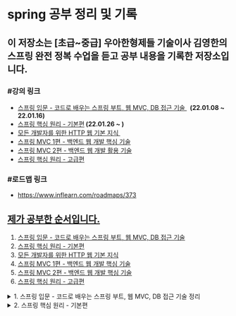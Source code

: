 # spring 공부 정리 및 기록
<h2>이 저장소는 [초급~중급] 우아한형제들 기술이사 김영한의 스프링 완전 정복 수업을 듣고 공부 내용을 기록한 저장소입니다.</h2>
<h3>#강의 링크</h3>
<ul>
<li><span style="color: #0075ff;"><a href="https://www.inflearn.com/course/%EC%8A%A4%ED%94%84%EB%A7%81-%EC%9E%85%EB%AC%B8-%EC%8A%A4%ED%94%84%EB%A7%81%EB%B6%80%ED%8A%B8" target="_blank" rel="noopener noreferrer">스프링 입문 - 코드로 배우는 스프링 부트, 웹 MVC, DB 접근 기술&nbsp;</a></span> <strong>&nbsp;(22.01.08 ~ 22.01.16)</strong></li>
<li><span style="color: #0075ff;"><a href="https://www.inflearn.com/course/%EC%8A%A4%ED%94%84%EB%A7%81-%ED%95%B5%EC%8B%AC-%EC%9B%90%EB%A6%AC-%EA%B8%B0%EB%B3%B8%ED%8E%B8" target="_blank" rel="noopener noreferrer">스프링 핵심 원리 - 기본편</a></span><strong>&nbsp;(22.01.26 ~ )</strong></li>
<li><span style="color: #0075ff;"><a href="https://www.inflearn.com/course/http-%EC%9B%B9-%EB%84%A4%ED%8A%B8%EC%9B%8C%ED%81%AC" target="_blank" rel="noopener noreferrer">모든 개발자를 위한 HTTP 웹 기본 지식&nbsp;</a></span></li>
<li><span style="color: #0075ff;"><a href="https://www.inflearn.com/course/%EC%8A%A4%ED%94%84%EB%A7%81-mvc-1" target="_blank" rel="noopener">스프링 MVC 1편 - 백엔드 웹 개발 핵심 기술</a></span></li>
<li><span style="color: #0075ff;"><a href="https://www.inflearn.com/course/%EC%8A%A4%ED%94%84%EB%A7%81-mvc-2" target="_blank" rel="noopener">스프링 MVC 2편 - 백엔드 웹 개발 활용 기술</a></span></li>
<li><span style="color: #0075ff;"><a href="https://www.inflearn.com/course/%EC%8A%A4%ED%94%84%EB%A7%81-%ED%95%B5%EC%8B%AC-%EC%9B%90%EB%A6%AC-%EA%B3%A0%EA%B8%89%ED%8E%B8" target="_blank" rel="noopener">스프링 핵심 원리 - 고급편</a></span></li>
</ul>
<h3>#로드맵 링크</h3>
<ul><li><a href="https://www.inflearn.com/roadmaps/373" target="_blank" title="로드맵 링크 새창 열기">https://www.inflearn.com/roadmaps/373</li></ul>

## 제가 공부한 순서입니다.
1. [스프링 입문 - 코드로 배우는 스프링 부트, 웹 MVC, DB 접근 기술](#spring-introduction)
2. [스프링 핵심 원리 - 기본편](#spring-main-principle)
3. [모든 개발자를 위한 HTTP 웹 기본 지식](#for-all-devleop-http-intel)
4. [스프링 MVC 1편 - 백엔드 웹 개발 핵심 기술](#spring-mvc-backend-1)
5. [스프링 MVC 2편 - 백엔드 웹 개발 핵심 기술](#spring-mvc-backend-2)
6. [스프링 핵심 원리 - 고급편](#example)

<details>
<summary>1. 스프링 입문 - 코드로 배우는 스프링 부트, 웹 MVC, DB 접근 기술 정리</summary>
<a name="spring-introduction"></a>
<h2>1. 스프링 입문 - 코드로 배우는 스프링 부트, 웹 MVC, DB 접근 기술</h2>
<h4>이 강의에서는 실제 동작하는 간단한 웹 애플리케이션을 다음 순서로 빠르게 만들어보았습니다.</h4>
<ul>
<li>스프링 프로젝트 생성</li>
<li>스프링 부트로 웹 서버 실행</li>
<li>회원 도메인 개발</li>
<li>웹 MVC 개발</li>
<li>DB 연동 - JDBC, JPA, 스프링 데이터 JPA</li>
<li>테스트 케이스 작성</li>
</ul>
<h3>1-1. 정적 컨텐츠</h3>
<p>스프링 컨테이너에 매핑과 관련 컨트롤러 존재하지 않는다.</p>
<p>그래서 resource: static/index.html 찾아서 반환한다.</p>
<h4>실행</h4>
<p>http://localhost:8080/index.html</p>
<h3>1-2. MVC와 템플릿 엔진</h3>
<p>MVC: Model, View, Controller</p>
<p><img src="https://user-images.githubusercontent.com/64995062/148678681-dc08d789-0234-43a8-8f8b-3c4f4463f925.png" alt="MVC 이미지"></p>
<h3>1-3. API</h3>
<p><img src="https://user-images.githubusercontent.com/64995062/148678761-2abe6f0d-55e1-475d-ab4e-48e1c5b9f7da.png" alt="API 이미지"></p>
<h4>@ResponseBody 문자 반환</h4>
 -> @ResponseBody 를 사용하면 뷰 리졸버( viewResolver )를 사용하지 않는다.
대신에 HTTP의 BODY에 문자 내용을 직접 반환(HTML BODY TAG를 말하는 것이 아님)
<h4>@ResponseBody 객체 반환</h4>
 -> @ResponseBody 를 사용하고, 객체를 반환하면 객체가 JSON으로 변환됨
<h3>1-4. 백엔드 개발 - 회원 관리 예제</h3>
<ul>
<li>1-4-1. 비지니스 요구사항 정리
<ul>
 <li>데이터: 회원ID, 이름</li>
<li>기능: 회원 등록, 조회</li>
 <li>일반적인 웹 어플리케이션 계층 구조</li><br>
 <p>-컨트롤러: 웹 MVC의 컨트롤러 역할<br><br>
-서비스: 핵심 비즈니스 로직 구현<br><br>
-리포지토리: 데이터베이스에 접근, 도메인 객체를 DB에 저장하고 관리<br><br>
-도메인: 비즈니스 도메인 객체, 예) 회원, 주문, 쿠폰 등등 주로 데이터베이스에 저장하고 관리됨</p>
 </ul>
</li>
 <li>1-4-2. 회원 도메인과 레포지토리 만들기
<ul>
<li>회원 객체 - Member.java</li>
<li>회원 레포지토리 인터페이스 - MemberRepository.interface</li>
<li>회원 리포지토리 메모리 구현체 - MemoryMemberRepository.java</li>
</ul></li>
<li>1-4-3. 회원 레포지토리 테스트 케이스 작성
<ul>
<li>JUnit이라는 프레임워크로 테스트</li>
<li>회원 레포지토리 메모리 구현체 테스트 - MemoryMemberRepositoryTest.java</li>
<li>테스트는 순서와 관계없이, 서로 의존관계 없이 설계가 되어야 한다. 그러기 위해선 하나의 테스트가 실행되면 공용 데이터는 지워져야한다. - afterEach() 메서드 참고</li>
</ul></li>
<li>1-4-4. 회원 서비스 개발
<ul>
<li>회원서비스 생성 - MemberService.java</li>
<li>회원가입, 전체 회원 조회, 회원 단일 조회 기능 생성</li>
</ul>
</li>
<li>1-4-5. 회원 서비스 테스트</li>
<ul>
<li>회원서비스 생성 - MemberServiceTest.java</li>
<li>회원가입, 전체 회원 조회, 회원 단일 조회 기능 테스트</li>
<li>테스트 생성 후 테스트 도중 기존 코드의 <br>
MemberService에서 memberRepostiory의 내용물이 달라질 가능성이 있어<br>
동일한 memberRepository를 사용하도록 코드 수정하였다. -> Dependency Injection</li>
</ul>
<li>1-4-6. 스프링 빈과 의존관계</li>
<ul>
<li>컴포넌트 스캔과 자동 의존관계 설정
<ul>
<li>회원 컨트롤러가 회원서비스와 회원 리포지토리를 사용할 수 있게 의존관계</li>
<li>생성자에 @Autowired 가 있으면 스프링이 연관된 객체를 스프링 컨테이너에서 찾아서 넣어준다. <br>
이렇게 객체 의존관계를 외부에서 넣어주는 것을 DI (Dependency Injection), 의존성 주입이라 한다.</li>
<li>스프링 빈을 등록하는 2가지 방법<br>
 - 컴포넌트 스캔과 자동 의존관계 설정<br>
 - 자바 코드로 직접 스프링 빈 등록하기</li>
<li>컴포넌트 스캔으로 자동 의존관계 설정하기<br>
<br>★ 컴포넌트 스캔 원리<br>1. @Component 애노테이션이 있으면 스프링 빈으로 자동 등록된다.<br>
2. @Controller 컨트롤러가 스프링 빈으로 자동 등록된 이유도 컴포넌트 스캔 때문이다.
<br>3. @Component 를 포함하는 다음 애노테이션도 스프링 빈으로 자동 등록된다.(@Controller, @Service, @Repository)
<br><br>
★ 자바 코드로 직접 스프링 빈 등록하기 - 생성자 주입
<br>1. MemberService.java의 @Service와 @Autowired 어노테이션 제거
<br>2. MemoryMemberRepository.java의 @Repository 어노테이션 제거
<br>3. SpringConfig.java 생성 후 @Configuration 과 @Bean 어노테이션 이용하여 직접 스프링 빈 등록(memberRepository())
<br><br> - 장점: 설정파일 즉 SpringConfig.java에서 MemoryMemberRepository 대신 다른 Repository로 변경 가능하다.(상황에 따라 구현클래스 변경이 가능하다.)
<br><br> - 단점: 스프링 빈으로 등록하지 않고 내가 직접 생성한 객체에서는 동작하지 않는다.
</li>
</ul>
</li>
</ul>
<li>1-4-7. 회원 웹 기능 - 홈 화면 추가
<ul>
<li>HomeController.java 생성</li>
<li>home.html 생성</li>
</ul>
</li>
<li>1-4-8. 회원 웹 기능 - 등록
<ul>
<li>MemberController.java - 회원 목록 등록 기능 추가</li>
<li>createMemberForm.html 생성</li>
</ul>
</li>
<li>1-4-9. 회원 웹 기능 - 조회 및 등록
<ul>
<li>MemberController.java - 회원 목록 조회 기능 추가</li>
<li>memberList.html 생성 - 반복문으로 member의 list 조회</li>
</ul>
</li>
<li>1-4-10. H2 데이터베이스 설치 및 테스트
<ul>
<li>jdbc:h2:tcp://localhost/~/test</li>
<li>테이블 생성(id bigint generated by default as identity,name varchar(255), primary key (id)
</li>
</ul>
</li>
<li>1-4-11. 순수 JDBC
<ul>
<li>application.properties 파일에 스프링 부트 데이터베이스 연결 설정 추가</li>
<li>build.gradle 파일에 jdbc, h2 데이터베이스 관련 라이브러리 추가</li>
<li>JdbcMemberRepository.java 생성 - 예전 개발자 방식</li>
<li>기존 코드는 건들지 않고 SpringConfig.java 코드안의 구현체 변경(JdbcMemberRepository로 변경)으로 인한 편리하다.</li>
<p><img src="https://user-images.githubusercontent.com/64995062/149610165-b52338dc-5fd5-453c-a0be-3203751788e4.png" alt="구현체 변경"></p>
</ul>
</li>
<li>1-4-12. 스프링 통합 테스트
<ul>
<li>MemberServiceIntegrationTest.java 생성 -> @SpringBootTest, @Transactional 어노테이션 활용</li>
<li>스프링 컨테이너와 DB까지 연결한 통합 테스트 진행.</li>
</ul>
</li>
<li>1-4-13. 스프링 JdbcTemplate
<ul>
<li>순수 Jdbc와 동일한 환경설정</li>
<li>JdbcTemplate을 사용하도록 SpringConfig.java 수정</li>
<li>MemberServiceIntegrationTest로 테스트 완료</li>
</ul>
</li>
<li>1-4-14. JPA
<ul>
<li>JPA는 기존 반복 코드 및 기본적인 SQL도 직접 만들어서 실행해준다.</li>
<li>JPA 사용 시 SQL과 데이터 중심 설계 -> 객체 중심 설계로 전환 가능하다.</li>
<li>JPA 사용하면 개발 생산성을 크게 높일 수 있다.</li>
</ul>
</li>
<li>1-4-14. 스프링 데이터 JPA
<ul>
<li>스프링 데이터 JPA 사용 시 레포지토리에 구현 클래스 없이 인터페이스 만으로 개발 완료 가능하다.</li>
<li>스프링 데이터 JPA 회원 레포지토리</li>
<li>스프링 데이터 JPA 회원 레포지토리를 사용하도록 스프링 설정 변경</li>
<li>스프링 데이터 JPA 제공 기능
<ul>
<li>인터페이스를 통한 기본적인 CRUD</li>
<li>findByName() , findByEmail() 처럼 메서드 이름 만으로 조회 기능 제공</li>
<li>페이징 기능 자동 제공</li>
</ul>
</li>
</ul>
</li>
<li>1-4-15. AOP 및 AOP 적용
<ul>
<li>MemberService 회원 조회 시간 측정 추가</li>
<li>공통 관심 사항(cross-cutting concern) vs 핵심 관심 사항(core concern) 분리</li>
<li>시간 측정 AOP 등록 - TimeTraceAop.java 추가</li>
</ul>
</li>
</ul>
</details>

<details>
<summary>2. 스프링 핵심 원리 - 기본편</summary>
<a name="spring-main-principle"></a>

### 2. 스프링 핵심 원리 - 기본편

### 강의 목차
1. 객체 지향 설계와 스프링(이론위주)<br>
2. 스프링 핵심 원리 이해1 - 예제 만들기<br>
3. 스프링 핵심 원리 이해2 - 객체 지향 원리 적용<br>
4. 스프링 컨테이너와 스프링 빈<br>
5. 싱글톤 컨테이너<br>
6. 컴포넌트 스캔<br>
7. 의존관계 자동 주입<br>
8. 빈 생명주기 콜백<br>
9. 빈 스코프

#### 2.2. 스프링 핵심 원리 이해1 - 예제 만들기, 스프링 핵심 원리 이해2 - 객체 지향 원리 적용

- 프로젝트 생성
- 비즈니스 요구사항과 설계
  - 회원
    - 회원가입 및 조회
    - 회원등급 -> 일반, VIP
    - 회원 데이터는 자체 DB 구축 가능, 외부 시스템과 연동 가능(미확정)
  - 주문과 할인 정책
    - 회원은 상품을 주문할 수 있다.
    - 회원 등급에 따라 할인 정책을 적용할 수 있다.
    - 할인 정책은 모든 VIP는 1000원을 할인해주는 고정 금액 할인을 적용해달라. (나중에 변경 될 수 있다.)
    - 할인 정책은 변경 가능성이 높다. 회사의 기본 할인 정책을 아직 정하지 못했고, 오픈 직전까지 고민을 미루고 싶다.  최악의 경우 할인을 적용하지 않을 수도 있다. (미확정)
- 회원 도메인 설계
  - 회원 도메인 요구사항
    - 회원을 가입하고 조회할 수 있다.
    - 회원은 일반과 VIP 두 가지 등급이 있다.
    - 회원 데이터는 자체 DB를 구축할 수 있고, 외부 시스템과 연동할 수 있다. (미확정)
- 회원 도메인 개발
- 회원 도메인 실행과 테스트
- 주문과 할인 도메인 설계( 예제가 너무 복잡해 질 수 있어서 생략하고, 단순히 주문결과를 반환)
  1. 주문 생성: 클라이언트는 주문 서비스에 주문 생성을 요청한다.
  2. 회원 조회: 할인을 위해서는 회원 등급이 필요하다. 그래서 주문 서비스는 회원 저장소에서 회원을 조회한다.
  3. 할인 적용: 주문 서비스는 회원 등급에 따른 할인 여부를 할인 정책에 위임한다.
  4. 주문 결과 반환: 주문 서비스는 할인 결과를 포함한 주문 결과를 반환한다.

![image](https://user-images.githubusercontent.com/64995062/151371215-84465194-b6a2-42d3-92cc-ee61a869e9f3.png)

- 주문과 할인 도메인 개발
  - 메모리 회원 리포지토리와, 고정 금액 할인 정책을 구현체로 생성
- 주문과 할인 도메인 실행과 테스트
- 새로운 할인 정책 개발
  - 새로운 할인 정책으로 확장 
  - RateDiscountPolicy 추가
- 새로운 할인 정책 적용과 문제점
  - 문제점: 추상(인터페이스) 뿐만 아니라 구체(구현) 클래스에도 의존하고 있고 OCP(변경하지않고 확장 가능)가 불가능하다.
  - 해결방안: 인터페이스에만 의존하도록 의존관계를 변경(OrderServiceImpl 에 DiscountPolicy 의 구현 객체를 대신 생성하고 주입)
- 관심사의 분리
  - AppConfig에서 생성자 주입으로 관심사 분리
  - MemberServiceImpl, OrderServiceImpl 수정(기능을 실행하는 책임만 지도록)
  - 테스트 코드 오류 수정
- AppConfig 리팩터링
  - 중복 제거, 역할에 따른 구현이 보이도록 리팩터링
  - MemoryMemberRepository를 다른 구현체로 변경할 때 한 부분만 변경하면 된다.
  - 애플리케이션 전체 구성이 어떻게 되어있는지 빠르게 파악 가능하다.
- 새로운 구조와 할인 정책 적용
  - AppConfig의 할인 정책 역할을 담당하는 구현을 FixDiscountPolicy -> RateDiscountPolicy객체로 변경
- 스프링으로 전환하기
  - AppConfig의 메서드에 Configuration, Bean 어노테이션 설정
  - MemberApp, OrderApp에 스프링 컨테이너 적용
  - ApplicationContext -> 스프링 컨테이너라고 한다. 스프링 컨테이너를 통해 필요한 스프링 빈(객체)를 찾는다.

#### 2.3. 스프링 컨테이너와 스프링 빈

- 스프링 컨테이너 생성
- 컨테이너에 등록된 모든 빈 조회
  - 테스트로 모든 빈 출력, 애플리케이션 빈 출력 해보기
- 스프링 빈 조회 - 기본
  - getBean(빈이름, 타입), getBean(타입)으로 조회 
  - 구체 타입으로 조회하면 변경시 유연성이 떨어진다.
- 스프링 빈 조회 - 동일한 타입이 둘 이상
- 스프링 빈 조회 - 상속 관계
- BeanFactory와 ApplicationContext
- 다양한 설정 형식 지원 - 자바 코드, XML
- 스프링 빈 설정 메타 정보 - BeanDefinition
  - 스프링이 다양한 형태의 설정 정보를 BeanDefinition으로 추상화해서 사용한다.

#### 2.4. 싱글톤 컨테이너

- 웹 애플리케이션과 싱글톤
  - 현재 스프링 없는 순수 DI 컨테이너인 AppConfig는 요청 할 때마다 객체 새로 생성
  - 메모리 낭비 심하다.
  - 해결방안: 객체 딱 1개만 생성, 공유하도록 설계 -> 싱글톤 패턴
- 싱글톤 패턴
  - static 영역에 객체 instance 미리 하나 생성
  - getInstance() 메서드를 통해서만 조회 가능 -> 항상 같은 인스턴스 반환
  - 딱 1개의 객체 인스턴스만 존재해야 한다. -> 외부에서 new로 객체 인스턴스 생성되는 것 막는다.
  - 싱글톤 패턴 문제점
<pre><code>
1. 싱글톤 패턴을 구현하는 코드 자체가 많이 들어간다.
2. 의존관계상 클라이언트가 구체 클래스에 의존한다. DIP를 위반한다.
3. 클라이언트가 구체 클래스에 의존해서 OCP 원칙을 위반할 가능성이 높다.
4. 테스트하기 어렵다.
5. 내부 속성을 변경하거나 초기화 하기 어렵다.
6. private 생성자로 자식 클래스를 만들기 어렵다.
7. 결론적으로 유연성이 떨어진다.
8. 안티패턴으로 불리기도 한다.
</code></pre>
- 싱글톤 컨테이너
  - 객체 인스턴스를 싱글톤(1개만 생성)으로 관리한다.
  - 싱글톤 패턴을 위한 지저분한 코드가 들어가지 않아도 된다.
  - 스프링 컨테이너 덕분에 고객의 요청이 올 때마다 객체를 만드는 것이 아니라 이미 만들어진 객체를 공유해서 효율적으로 재사용할 수 있다.
- 싱글톤 방식의 주의점
  - 상태를 유지할 경우 발생하는 문제 -> 공유필드는 조심해야하며 스프링 빈은 항상 무상태로 설계


</details>